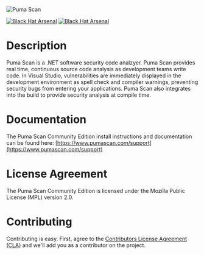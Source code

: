 ![Puma Scan](https://www.pumascan.com/img/logo-horiz.png)

[![Black Hat Arsenal](https://www.pumascan.com/img/bh-arsenal-2017.svg)](https://www.blackhat.com/asia-17/arsenal.html#eric-johnson) [![Black Hat Arsenal](https://www.pumascan.com/img/bh-arsenal-2018.svg)](https://www.blackhat.com/us-18/arsenal/schedule/index.html#puma-scan-12003)


# Description
Puma Scan is a .NET software security code analzyer. Puma Scan provides real time, continuous source code analysis as development teams write code. In Visual Studio, vulnerabilities are immediately displayed in the development environment as spell check and compiler warnings, preventing security bugs from entering your applications. Puma Scan also integrates into the build to provide security analysis at compile time.

# Documentation
The Puma Scan Community Edition install instructions and documentation can be found here: [https://www.pumascan.com/support](https://www.pumascan.com/support)

# License Agreement
The Puma Scan Community Edition is licensed under the Mozilla Public License (MPL) version 2.0.

# Contributing

Contributing is easy. First, agree to the [Contributors License Agreement (CLA)](https://www.clahub.com/agreements/pumasecurity/puma-scan) and we'll add you as a contributor on the project.
